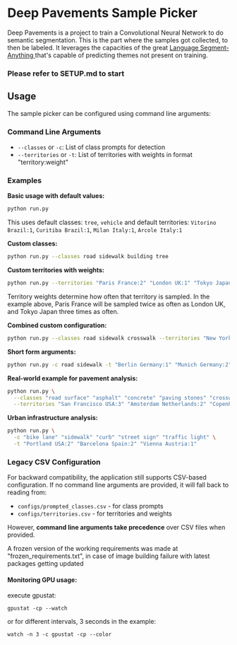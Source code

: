 # Deep Pavements Sample Picker
Deep Pavements is a project to train a Convolutional Neural Network to do semantic segmentation.
This is the part where the samples got collected, to then be labeled. It leverages the capacities of the great [Language Segment-Anything
](https://github.com/luca-medeiros/lang-segment-anything) that's capable of predicting themes not present on training.

### Please refer to SETUP.md to start

## Usage

The sample picker can be configured using command line arguments:

### Command Line Arguments

- `--classes` or `-c`: List of class prompts for detection
- `--territories` or `-t`: List of territories with weights in format "territory:weight"

### Examples

**Basic usage with default values:**
```bash
python run.py
```
This uses default classes: `tree`, `vehicle` and default territories: `Vitorino Brazil:1`, `Curitiba Brazil:1`, `Milan Italy:1`, `Arcole Italy:1`

**Custom classes:**
```bash
python run.py --classes road sidewalk building tree
```

**Custom territories with weights:**
```bash
python run.py --territories "Paris France:2" "London UK:1" "Tokyo Japan:3"
```
Territory weights determine how often that territory is sampled. In the example above, Paris France will be sampled twice as often as London UK, and Tokyo Japan three times as often.

**Combined custom configuration:**
```bash
python run.py --classes road sidewalk crosswalk --territories "New York USA:2" "Los Angeles USA:1"
```

**Short form arguments:**
```bash
python run.py -c road sidewalk -t "Berlin Germany:1" "Munich Germany:2"
```

**Real-world example for pavement analysis:**
```bash
python run.py \
  --classes "road surface" "asphalt" "concrete" "paving stones" "crosswalk" "manhole cover" \
  --territories "San Francisco USA:3" "Amsterdam Netherlands:2" "Copenhagen Denmark:1"
```

**Urban infrastructure analysis:**
```bash
python run.py \
  -c "bike lane" "sidewalk" "curb" "street sign" "traffic light" \
  -t "Portland USA:2" "Barcelona Spain:2" "Vienna Austria:1"
```

### Legacy CSV Configuration

For backward compatibility, the application still supports CSV-based configuration. If no command line arguments are provided, it will fall back to reading from:
- `configs/prompted_classes.csv` - for class prompts
- `configs/territories.csv` - for territories and weights

However, **command line arguments take precedence** over CSV files when provided.

A frozen version of the working requirements was made at "frozen_requirements.txt", in case of image building failure with latest packages getting updated

#### Monitoring GPU usage:

execute gpustat:

    gpustat -cp --watch

or for different intervals, 3 seconds in the example:

    watch -n 3 -c gpustat -cp --color